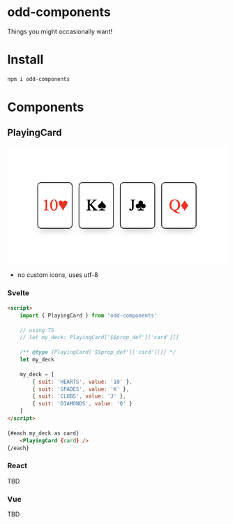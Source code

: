 # odd-components

Things you might occasionally want!

# Install

```bash
npm i odd-components
```

# Components

## PlayingCard

![text](https://raw.githubusercontent.com/JulianNymark/odd-components/main/README/playingcard.png)

- no custom icons, uses utf-8

### Svelte
```html
<script>
    import { PlayingCard } from 'odd-components'

    // using TS
    // let my_deck: PlayingCard['$$prop_def']['card'][]

    /** @type {PlayingCard['$$prop_def']['card'][]} */
    let my_deck

    my_deck = [
        { suit: 'HEARTS', value: '10' },
        { suit: 'SPADES', value: 'K' },
        { suit: 'CLUBS', value: 'J' },
        { suit: 'DIAMONDS', value: 'Q' }
    ]
</script>

{#each my_deck as card}
	<PlayingCard {card} />
{/each}

```

### React
TBD

### Vue
TBD
